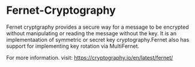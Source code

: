 # Fernet-Cryptography

Fernet cryptgraphy provides a secure way for a message to be encrypted without manipulating or reading the message without the key. 
It is an implementaation of symmetric or secret key cryptography.Fernet also has support for implementing key rotation via MultiFernet.

For more information. visit: https://cryptography.io/en/latest/fernet/

 
